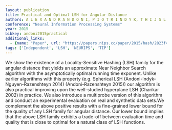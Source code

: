 ```yaml
---
layout: publication
title: Practical and Optimal LSH for Angular Distance
authors: A L E X A N D R A N D O N I, P I O T R I N D Y K, T H I J S L A A R H O V E N, I L Y A R A Z E N S H T E Y N, L U D W I G S C H M I D T
conference: "Neural Information Processing Systems"
year: 2015
bibkey: andoni2015practical
additional_links:
  - {name: "Paper", url: "https://papers.nips.cc/paper/2015/hash/2823f4797102ce1a1aec05359cc16dd9-Abstract.html"}
tags: ['Independent', 'LSH', 'NEURIPS', 'TIP']
---
```

We show the existence of a Locality-Sensitive Hashing (LSH) family for the angular distance that yields an approximate Near Neighbor Search algorithm with the asymptotically optimal running time exponent. Unlike earlier algorithms with this property (e.g. Spherical LSH (Andoni-Indyk-Nguyen-Razenshteyn 2014) (Andoni-Razenshteyn 2015)) our algorithm is also practical improving upon the well-studied hyperplane LSH (Charikar 2002) in practice. We also introduce a multiprobe version of this algorithm and conduct an experimental evaluation on real and synthetic data sets.We complement the above positive results with a fine-grained lower bound for the quality of any LSH family for angular distance. Our lower bound implies that the above LSH family exhibits a trade-off between evaluation time and quality that is close to optimal for a natural class of LSH functions.
